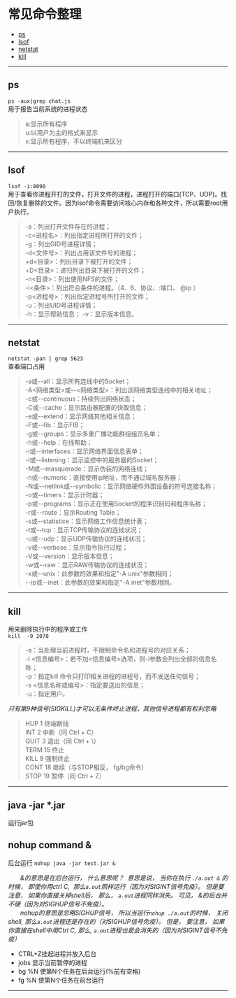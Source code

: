 # 常见命令整理
  
- [ps](#ps)
- [lsof](#lsof)
- [netstat](#netstat)
- [kill](#kill)
---
## ps  
`ps -aux|grep chat.js`  
用于报告当前系统的进程状态  
>a:显示所有程序  
>u:以用户为主的格式来显示  
>x:显示所有程序，不以终端机来区分  
---
## lsof  
`lsof -i:8090`  
用于查看你进程开打的文件，打开文件的进程，进程打开的端口(TCP、UDP)。找回/恢复删除的文件。因为lsof命令需要访问核心内存和各种文件，所以需要root用户执行。  
>-a：列出打开文件存在的进程；  
>-c<进程名>：列出指定进程所打开的文件；  
>-g：列出GID号进程详情；  
>-d<文件号>：列出占用该文件号的进程；  
>+d<目录>：列出目录下被打开的文件；  
>+D<目录>：递归列出目录下被打开的文件；  
>-n<目录>：列出使用NFS的文件；  
>-i<条件>：列出符合条件的进程。（4、6、协议、:端口、 @ip ）  
>-p<进程号>：列出指定进程号所打开的文件；  
>-u：列出UID号进程详情；  
>-h：显示帮助信息； 
>-v：显示版本信息。  
---
## netstat  
`netstat -pan | grep 5623`  
查看端口占用  
>-a或--all：显示所有连线中的Socket；  
>-A<网络类型>或--<网络类型>：列出该网络类型连线中的相关地址；  
>-c或--continuous：持续列出网络状态；  
>-C或--cache：显示路由器配置的快取信息；  
>-e或--extend：显示网络其他相关信息；  
>-F或--fib：显示FIB；  
>-g或--groups：显示多重广播功能群组组员名单；  
>-h或--help：在线帮助；  
>-i或--interfaces：显示网络界面信息表单；  
>-l或--listening：显示监控中的服务器的Socket；  
>-M或--masquerade：显示伪装的网络连线；  
>-n或--numeric：直接使用ip地址，而不通过域名服务器；  
>-N或--netlink或--symbolic：显示网络硬件外围设备的符号连接名称；  
>-o或--timers：显示计时器；  
>-p或--programs：显示正在使用Socket的程序识别码和程序名称；  
>-r或--route：显示Routing Table；  
>-s或--statistice：显示网络工作信息统计表；  
>-t或--tcp：显示TCP传输协议的连线状况；  
>-u或--udp：显示UDP传输协议的连线状况；  
>-v或--verbose：显示指令执行过程；  
>-V或--version：显示版本信息；  
>-w或--raw：显示RAW传输协议的连线状况；  
>-x或--unix：此参数的效果和指定"-A unix"参数相同；  
>--ip或--inet：此参数的效果和指定"-A inet"参数相同。  
---
## kill
用来删除执行中的程序或工作  
`kill  -9 2078`  
>-a：当处理当前进程时，不限制命令名和进程号的对应关系；  
>-l <信息编号>：若不加<信息编号>选项，则-l参数会列出全部的信息名称；  
>-p：指定kill 命令只打印相关进程的进程号，而不发送任何信号；  
>-s <信息名称或编号>：指定要送出的信息；  
>-u：指定用户。  

*只有第9种信号(SIGKILL)才可以无条件终止进程，其他信号进程都有权利忽略*

>HUP     1    终端断线  
>INT     2    中断（同 Ctrl + C）  
>QUIT    3    退出（同 Ctrl + \）  
>TERM   15    终止  
>KILL    9    强制终止  
>CONT   18    继续（与STOP相反， fg/bg命令）  
>STOP   19    暂停（同 Ctrl + Z）  

---
## java -jar *.jar
运行jar包
## nohup command &
后台运行
`nohup java -jar test.jar &`  

*&emsp;&emsp;&的意思是在后台运行， 什么意思呢？  意思是说， 当你在执行 `./a.out &` 的时候， 即使你用ctrl C,  那么`a.out`照样运行（因为对SIGINT信号免疫）。 但是要注意， 如果你直接关掉shell后， 那么， `a.out`进程同样消失。 可见， &的后台并不硬（因为对SIGHUP信号不免疫）。  
&emsp;&emsp;nohup的意思是忽略SIGHUP信号， 所以当运行`nohup ./a.out`的时候， 关闭shell, 那么`a.out`进程还是存在的（对SIGHUP信号免疫）。 但是， 要注意， 如果你直接在shell中用Ctrl C, 那么, `a.out`进程也是会消失的（因为对SIGINT信号不免疫）*

- CTRL+Z挂起进程并放入后台  
- jobs 显示当前暂停的进程  
- bg %N 使第N个任务在后台运行(%前有空格)  
- fg %N 使第N个任务在前台运行  

---